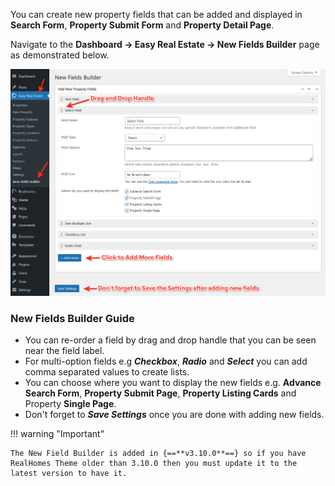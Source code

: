 You can create new property fields that can be added and displayed in **Search Form**, **Property Submit Form** and **Property Detail Page**.

Navigate to the **Dashboard → Easy Real Estate → New Fields Builder** page as demonstrated below. 

![New Fields Builder](images/other-features/new-fields-builder.png)

### **New Fields Builder Guide**
- You can re-order a field by drag and drop handle that you can be seen near the field label.
- For multi-option fields e.g ***Checkbox***, ***Radio*** and ***Select*** you can add comma separated values to create lists.
- You can choose where you want to display the new fields e.g. **Advance Search Form**, **Property Submit Page**, **Property Listing Cards** and Property **Single Page**.
- Don't forget to ***Save Settings*** once you are done with adding new fields.

!!! warning "Important"

    The New Field Builder is added in {==**v3.10.0**==} so if you have RealHomes Theme older than 3.10.0 then you must update it to the latest version to have it.